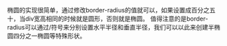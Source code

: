 椭圆的实现很简单，通过修改border-radius的值就可以，如果设置成百分之五十，当div宽高相同的时候就是圆形，否则就是椭圆。
值得注意的是border-radius可以通过/符号来分别设置水平半径和垂直半径，我们可以以此来创建半椭圆四分之一椭圆等特殊形状。